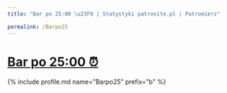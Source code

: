 ```yaml
---
title: "Bar po 25:00 \u23F0 | Statystyki patronite.pl | Patromierz"

permalink: /Barpo25
---
```


# [Bar po 25:00 ⏰](https://patronite.pl/Barpo25)

{% include profile.md name="Barpo25" prefix="b" %}
